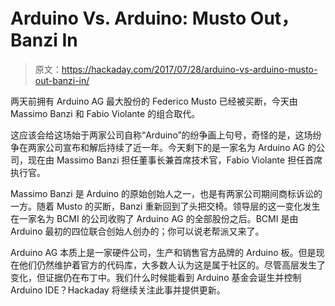 # Arduino Vs. Arduino: Musto Out，Banzi In

> 原文：<https://hackaday.com/2017/07/28/arduino-vs-arduino-musto-out-banzi-in/>

两天前拥有 Arduino AG 最大股份的 Federico Musto 已经被买断，今天由 Massimo Banzi 和 Fabio Violante 的组合取代。

这应该会给这场始于两家公司自称“Arduino”的纷争画上句号，奇怪的是，这场纷争在两家公司宣布和解后持续了近一年。今天剩下的是一家名为 Arduino AG 的公司，现在由 Massimo Banzi 担任董事长兼首席技术官，Fabio Violante 担任首席执行官。

Massimo Banzi 是 Arduino 的原始创始人之一，也是有两家公司期间商标诉讼的一方。随着 Musto 的买断，Banzi 重新回到了头把交椅。领导层的这一变化发生在一家名为 BCMI 的公司收购了 Arduino AG 的全部股份之后。BCMI 是由 Arduino 最初的四位联合创始人创办的；你可以说老帮派又来了。

Arduino AG 本质上是一家硬件公司，生产和销售官方品牌的 Arduino 板。但是现在他们仍然维护着官方的代码库，大多数人认为这是属于社区的。尽管高层发生了变化，但证据仍在布丁中。我们什么时候能看到 Arduino 基金会诞生并控制 Arduino IDE？Hackaday 将继续关注此事并提供更新。